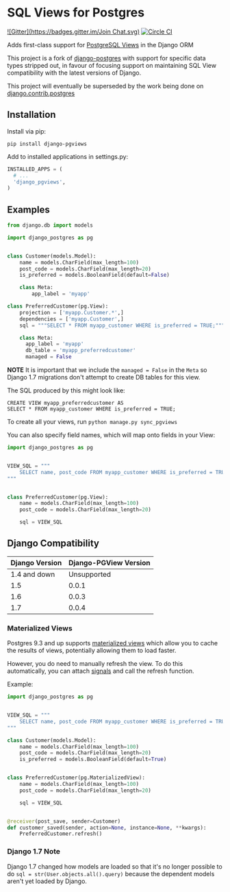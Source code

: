 SQL Views for Postgres
======================
[![Gitter](https://badges.gitter.im/Join Chat.svg)](https://gitter.im/mypebble/django-pgviews?utm_source=badge&utm_medium=badge&utm_campaign=pr-badge&utm_content=badge)
[![Circle CI](https://circleci.com/gh/mypebble/django-pgviews.png)](https://circleci.com/gh/mypebble/django-pgviews)

Adds first-class support for [PostgreSQL Views][pg-views] in the Django ORM

This project is a fork of [django-postgres][django-postgres] with support for
specific data types stripped out, in favour of focusing support on maintaining
SQL View compatibility with the latest versions of Django.

This project will eventually be superseded by the work being done on
[django.contrib.postgres][django-contrib-docs]

[django-postgres]: https://github.com/zacharyvoase/django-postgres
[pg-views]: http://www.postgresql.org/docs/9.1/static/sql-createview.html
[django-contrib-docs]: https://docs.djangoproject.com/en/dev/ref/contrib/postgres/


Installation
------------

Install via pip:

    pip install django-pgviews

Add to installed applications in settings.py:

```python
INSTALLED_APPS = (
  # ...
  'django_pgviews',
)
```

Examples
-------

```python
from django.db import models

import django_postgres as pg


class Customer(models.Model):
    name = models.CharField(max_length=100)
    post_code = models.CharField(max_length=20)
    is_preferred = models.BooleanField(default=False)

    class Meta:
        app_label = 'myapp'

class PreferredCustomer(pg.View):
    projection = ['myapp.Customer.*',]
    dependencies = ['myapp.Customer',]
    sql = """SELECT * FROM myapp_customer WHERE is_preferred = TRUE;"""

    class Meta:
      app_label = 'myapp'
      db_table = 'myapp_preferredcustomer'
      managed = False
```

**NOTE** It is important that we include the `managed = False` in the `Meta` so
Django 1.7 migrations don't attempt to create DB tables for this view.

The SQL produced by this might look like:

```postgresql
CREATE VIEW myapp_preferredcustomer AS
SELECT * FROM myapp_customer WHERE is_preferred = TRUE;
```

To create all your views, run ``python manage.py sync_pgviews``

You can also specify field names, which will map onto fields in your View:

```python
import django_postgres as pg


VIEW_SQL = """
    SELECT name, post_code FROM myapp_customer WHERE is_preferred = TRUE
"""


class PreferredCustomer(pg.View):
    name = models.CharField(max_length=100)
    post_code = models.CharField(max_length=20)

    sql = VIEW_SQL
```

Django Compatibility
--------------------

<table>
  <thead>
    <tr>
      <th>Django Version</th>
      <th>Django-PGView Version</th>
    </tr>
  </thead>
  <tbody>
    <tr>
      <td>1.4 and down</td>
      <td>Unsupported</td>
    </tr>
    <tr>
      <td>1.5</td>
      <td>0.0.1</td>
    </tr>
    <tr>
      <td>1.6</td>
      <td>0.0.3</td>
    </tr>
    <tr>
      <td>1.7</td>
      <td>0.0.4</td>
    </tr>
  </tbody>
</table>

### Materialized Views

Postgres 9.3 and up supports [materialized views](http://www.postgresql.org/docs/current/static/sql-creatematerializedview.html)
which allow you to cache the results of views, potentially allowing them
to load faster.

However, you do need to manually refresh the view. To do this automatically,
you can attach [signals](https://docs.djangoproject.com/en/1.8/ref/signals/)
and call the refresh function.

Example:

```python
import django_postgres as pg


VIEW_SQL = """
    SELECT name, post_code FROM myapp_customer WHERE is_preferred = TRUE
"""

class Customer(models.Model):
    name = models.CharField(max_length=100)
    post_code = models.CharField(max_length=20)
    is_preferred = models.BooleanField(default=True)


class PreferredCustomer(pg.MaterializedView):
    name = models.CharField(max_length=100)
    post_code = models.CharField(max_length=20)

    sql = VIEW_SQL


@receiver(post_save, sender=Customer)
def customer_saved(sender, action=None, instance=None, **kwargs):
    PreferredCustomer.refresh()
```

### Django 1.7 Note

Django 1.7 changed how models are loaded so that it's no longer possible to do
`sql = str(User.objects.all().query)` because the dependent models aren't
yet loaded by Django.
